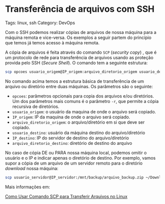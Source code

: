 # Transferência de arquivos com SSH

Tags: linux, ssh
Category: DevOps

Com o SSH podemos realizar cópias de arquivos de nossa máquina para a máquina remota e vice-versa. Os exemplos a seguir partem do princípio que temos já temos acesso à máquina remota.

A cópia de arquivos é feita através do comando `SCP` (*security copy*) , que é um protocolo de rede para transferência de arquivos usando as proteção provida pelo SSH (*Secure Shell*). O comando tem a seguinte estrutura:

```bash
scp opcoes usuario_origem@IP_origem:arquivo_diretorio_origem usuario_destino@IP_destino::arquivo_diretorio_destino
```

No comando acima temos a estrutura básica de transferência de um arquivo ou diretório entre duas máquinas. Os parâmetros são o seguinte:

- `opcoes`: parâmetros opcionais para copia dos arquivos e/ou diretórios. Um dos parâmetros mais comuns é o parâmetro `-r`, que permite a cópia recursiva de diretórios.
- `usuario_origem`: o usuário da maquina de onde o arquivo será copiado.
- `IP_origem`: IP da maquina de onde o arquivo será copiado.
- `arquivo_diretorio_origem`: o arquivo/diretório em si que deve ser copiado.
- `usuario_destino`: usuário da máquina destino do arquivo/diretório
- `IP_destino`: IP do servidor de destino do arquivo/diretório
- `arquivo_diretorio_destino`: diretório de destino do arquivo

No caso de cópia DE ou PARA nossa máquina local, podemos omitir o usuário e o IP e indicar apenas o diretório de destino. Por exemplo, vamos supor a cópia de um arquivo de um servidor remoto para o diretório *download* nossa máquina:

```bash
scp usuario_servidor@IP_servidor:/mnt/backup/arquivo_backup.zip ~/Downloads
```

Mais informações em:

[Como Usar Comando SCP para Transferir Arquivos no Linux](https://www.hostinger.com.br/tutoriais/usar-comando-scp-linux-para-transferir-arquivos)